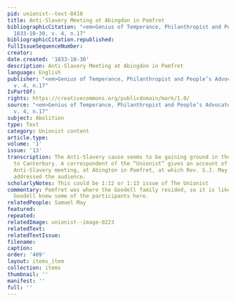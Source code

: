 ```yaml
---
pid: unionist--text-0410
title: Anti-Slavery Meeting at Abingdon in Pomfret
bibliographicCitation: "<em>Genius of Temperance, Philanthropist and People’s Advocate</em>
  1833-10-30, v. 4, n.17"
bibliographicCitation.republished: 
fullIssueSequenceNumber: 
creator: 
date.created: '1833-10-30'
description: Anti-Slavery Meeting at Abingdon in Pomfret
language: English
publisher: "<em>Genius of Temperance, Philanthropist and People’s Advocate</em> 1833-10-30,
  v. 4, n.17"
IsPartOf: 
rights: https://creativecommons.org/publicdomain/mark/1.0/
source: "<em>Genius of Temperance, Philanthropist and People’s Advocate</em> 1833-10-30,
  v. 4, n.17"
subject: Abolition
type: Text
category: Unionist content
article.type: 
volume: '1'
issue: '13'
transcription: The Anti-Slavery cause seems to be gaining ground in the region adjacent
  to Canterbury. A correspondent of the “Unionist” gives an account of an interesting
  Anti-Slavery meeting, at Abington in Pomfret, at which Rev. S.J. May of Brooklyn
  addressed the audience.
scholarlyNotes: This could be 1:12 or 1:13 issue of The Unionist
commentary: Pomfret was where the Goodell family resided, so it is likely that William
  Goodell knew some of the participants here.
relatedPeople: Samuel May
featured: 
repeated: 
relatedImage: unionist--image-0223
relatedText: 
relatedTextIssue: 
filename: 
caption: 
order: '409'
layout: items_item
collection: items
thumbnail: ''
manifest: ''
full: ''
---
```

